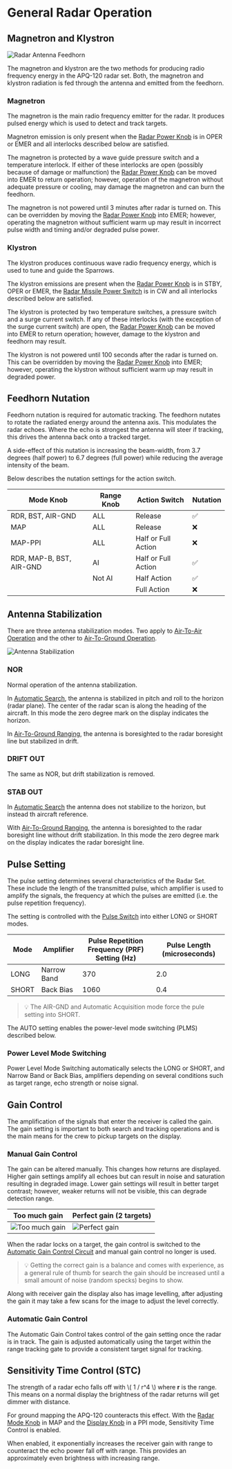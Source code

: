 # General Radar Operation

## Magnetron and Klystron

![Radar Antenna Feedhorn](../../img/radar_antenna_feedhorn.jpg)

The magnetron and klystron are the two methods for producing radio frequency
energy in the APQ-120 radar set. Both, the magnetron and klystron radiation is
fed through the antenna and emitted from the feedhorn.

### Magnetron

The magnetron is the main radio frequency emitter for the radar. It produces
pulsed energy which is used to detect and track targets.

Magnetron emission is only present when the
[Radar Power Knob](interface.md#power) is in OPER or EMER and all interlocks
described below are satisfied.

The magnetron is protected by a wave guide pressure switch and a temperature
interlock. If either of these interlocks are open (possibly because of damage or
malfunction) the [Radar Power Knob](interface.md#power) can be moved into EMER
to return operation; however, operation of the magnetron without adequate
pressure or cooling, may damage the magnetron and can burn the feedhorn.

The magnetron is not powered until 3 minutes after radar is turned on. This can
be overridden by moving the [Radar Power Knob](interface.md#power) into EMER;
however, operating the magnetron without sufficient warm up may result in
incorrect pulse width and timing and/or degraded pulse power.

### Klystron

The klystron produces continuous wave radio frequency energy, which is used to
tune and guide the Sparrows.

The klystron emissions are present when the
[Radar Power Knob](interface.md#power) is in STBY, OPER or EMER, the
[Radar Missile Power Switch](../../cockpit/pilot/weapon_management.md#radar-missile-power-switch)
is in CW and all interlocks described below are satisfied.

The klystron is protected by two temperature switches, a pressure switch and a
surge current switch. If any of these interlocks (with the exception of the
surge current switch) are open, the [Radar Power Knob](interface.md#power) can
be moved into EMER to return operation; however, damage to the klystron and
feedhorn may result.

The klystron is not powered until 100 seconds after the radar is turned on. This
can be overridden by moving the [Radar Power Knob](interface.md#power) into
EMER; however, operating the klystron without sufficient warm up may result in
degraded power.

## Feedhorn Nutation

Feedhorn nutation is required for automatic tracking. The feedhorn nutates to
rotate the radiated energy around the antenna axis. This modulates the radar
echoes. Where the echo is strongest the antenna will steer if tracking, this
drives the antenna back onto a tracked target.

A side-effect of this nutation is increasing the beam-width, from 3.7 degrees
(half power) to 6.7 degrees (full power) while reducing the average intensity of
the beam.

Below describes the nutation settings for the action switch.

| Mode Knob                | Range Knob | Action Switch       | Nutation |
| ------------------------ | ---------- | ------------------- | -------- |
| RDR, BST, AIR-GND        | ALL        | Release             | ✅       |
| MAP                      | ALL        | Release             | ❌       |
| MAP-PPI                  | ALL        | Half or Full Action | ❌       |
| RDR, MAP-B, BST, AIR-GND | AI         | Half or Full Action | ✅       |
|                          | Not AI     | Half Action         | ✅       |
|                          |            | Full Action         | ❌       |

## Antenna Stabilization

There are three antenna stabilization modes. Two apply to
[Air-To-Air Operation](air_to_air.md) and the other to
[Air-To-Ground Operation](air_to_ground.md).

![Antenna Stabilization](../../img/manual_antenna_stab.jpg)

### NOR

Normal operation of the antenna stabilization.

In [Automatic Search](air_to_air.md#automatic-search), the antenna is stabilized
in pitch and roll to the horizon (radar plane). The center of the radar scan is
along the heading of the aircraft. In this mode the zero degree mark on the
display indicates the horizon.

In [Air-To-Ground Ranging](air_to_air.md#air-to-ground-ranging), the antenna is
boresighted to the radar boresight line but stabilized in drift.

### DRIFT OUT

The same as NOR, but drift stabilization is removed.

### STAB OUT

In [Automatic Search](air_to_air.md#automatic-search) the antenna does not
stabilize to the horizon, but instead th aircraft reference.

With [Air-To-Ground Ranging](air_to_air.md#air-to-ground-ranging), the antenna
is boresighted to the radar boresight line without drift stabilization. In this
mode the zero degree mark on the display indicates the radar boresight line.

## Pulse Setting

The pulse setting determines several characteristics of the Radar Set. These
include the length of the transmitted pulse, which amplifier is used to amplify
the signals, the frequency at which the pulses are emitted (i.e. the pulse
repetition frequency).

The setting is controlled with the [Pulse Switch](interface.md#pulse-switch)
into either LONG or SHORT modes.

| Mode  | Amplifier   | Pulse Repetition Frequency (PRF) Setting (Hz) | Pulse Length (microseconds) |
| ----- | ----------- | --------------------------------------------- | --------------------------- |
| LONG  | Narrow Band | 370                                           | 2.0                         |
| SHORT | Back Bias   | 1060                                          | 0.4                         |

> 💡 The AIR-GND and Automatic Acquisition mode force the pule setting into
> SHORT.

The AUTO setting enables the power-level mode switching (PLMS) described below.

### Power Level Mode Switching

Power Level Mode Switching automatically selects the LONG or SHORT, and Narrow
Band or Back Bias, amplifiers depending on several conditions such as target
range, echo strength or noise signal.

## Gain Control

The amplification of the signals that enter the receiver is called the gain. The
gain setting is important to both search and tracking operations and is the main
means for the crew to pickup targets on the display.

### Manual Gain Control

The gain can be altered manually. This changes how returns are displayed. Higher
gain settings amplify all echoes but can result in noise and saturation
resulting in degraded image. Lower gain settings will result in better target
contrast; however, weaker returns will not be visible, this can degrade detection
range.

| Too much gain                                       | Perfect gain (2 targets)                          |
| --------------------------------------------------- | ------------------------------------------------- |
| ![Too much gain](../../img/radar_too_much_gain.jpg) | ![Perfect gain](../../img/radar_perfect_gain.jpg) |

When the radar locks on a target, the gain control is switched to the
[Automatic Gain Control Circuit](#automatic-gain-control) and manual gain
control no longer is used.

> 💡 Getting the correct gain is a balance and comes with experience, as a
> general rule of thumb for search the gain should be increased until a small
> amount of noise (random specks) begins to show.

Along with receiver gain the display also has image levelling, after adjusting
the gain it may take a few scans for the image to adjust the level correctly.

### Automatic Gain Control

The Automatic Gain Control takes control of the gain setting once the radar is
in track. The gain is adjusted automatically using the target within the range
tracking gate to provide a consistent target signal for tracking.

## Sensitivity Time Control (STC)

The strength of a radar echo falls off with \\( 1 / r^4 \\) where **r** is the
range. This means on a normal display the brightness of the radar returns will
get dimmer with distance.

For ground mapping the APQ-120 counteracts this effect. With the
[Radar Mode Knob](interface.md#radar-modes-mode) in MAP and the
[Display Knob](interface.md#display-knob) in a PPI mode, Sensitivity Time
Control is enabled.

When enabled, it exponentially increases the receiver gain with range to
counteract the echo power fall off with range. This provides an approximately
even brightness with increasing range.
